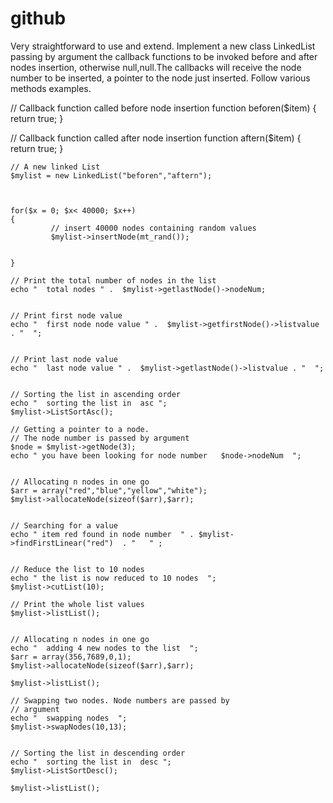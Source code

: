 # github

Very straightforward to use and extend.
Implement a new class LinkedList passing by argument the callback functions to be invoked before and after nodes insertion, otherwise null,null.The callbacks will receive the node number to be inserted, a pointer to the node just inserted. Follow various methods examples.


// Callback function called before node insertion
function beforen($item)
{ 
    return true;
} 
    
// Callback function called after node insertion
function aftern($item)
{
    return true;
} 


    // A new linked List
    $mylist = new LinkedList("beforen","aftern");
   
   
    
    for($x = 0; $x< 40000; $x++)
    {    
             // insert 40000 nodes containing random values
             $mylist->insertNode(mt_rand());
             
    
    }
  
    // Print the total number of nodes in the list
    echo "  total nodes " .  $mylist->getlastNode()->nodeNum; 
  

    // Print first node value
    echo "  first node node value " .  $mylist->getfirstNode()->listvalue . "  ";
   
    
    // Print last node value
    echo "  last node value " .  $mylist->getlastNode()->listvalue . "  ";
    
    
    // Sorting the list in ascending order
    echo "  sorting the list in  asc ";
    $mylist->ListSortAsc();
 
    // Getting a pointer to a node.
    // The node number is passed by argument
    $node = $mylist->getNode(3);
    echo " you have been looking for node number   $node->nodeNum  ";
    
    
    // Allocating n nodes in one go 
    $arr = array("red","blue","yellow","white");
    $mylist->allocateNode(sizeof($arr),$arr);


    // Searching for a value
    echo " item red found in node number  " . $mylist->findFirstLinear("red")  . "   " ;


    // Reduce the list to 10 nodes
    echo " the list is now reduced to 10 nodes  ";
    $mylist->cutList(10);
   
    // Print the whole list values
    $mylist->listList();
   
 
    // Allocating n nodes in one go
    echo "  adding 4 new nodes to the list  ";
    $arr = array(356,7689,0,1);
    $mylist->allocateNode(sizeof($arr),$arr);
    
    $mylist->listList();
    
    // Swapping two nodes. Node numbers are passed by
    // argument
    echo "  swapping nodes  ";
    $mylist->swapNodes(10,13);
    
    
    // Sorting the list in descending order
    echo "  sorting the list in  desc ";
    $mylist->ListSortDesc();
  
    $mylist->listList();
